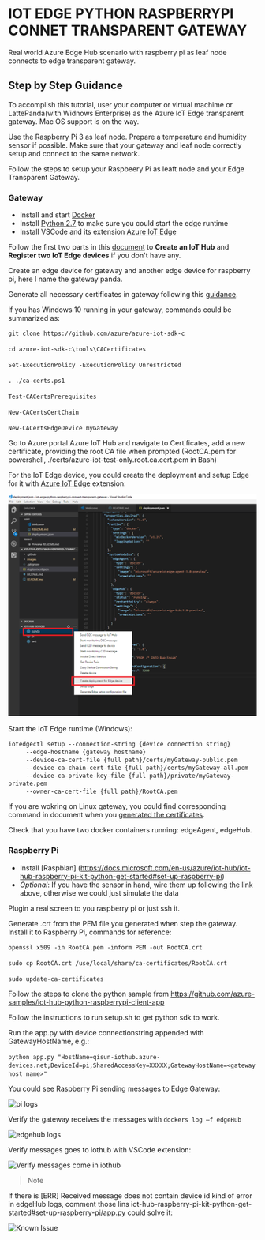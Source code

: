 # IOT EDGE PYTHON RASPBERRYPI CONNET TRANSPARENT GATEWAY

Real world Azure Edge Hub scenario with raspberry pi as leaf node connects to edge transparent gateway.

## Step by Step Guidance

To accomplish this tutorial, user your computer or virtual machime or LattePanda(with Widnows Enterprise) as the Azure IoT Edge transparent gateway.
Mac OS support is on the way.

Use the Raspberry Pi 3 as leaf node. Prepare a temperature and humidity sensor if possible.
Make sure that your gateway and leaf node correctly setup and connect to the same network.

Follow the steps to setup your Raspbeery Pi as leaft node and your Edge Transparent Gateway.

### Gateway

- Install and start [Docker](https://www.docker.com/)
- Install [Python 2.7](https://www.python.org/downloads/) to make sure you could start the edge runtime
- Install VSCode and its extension [Azure IoT Edge](https://marketplace.visualstudio.com/items?itemName=vsciot-vscode.azure-iot-edge)

Follow the first two parts in this [document](https://docs.microsoft.com/en-us/azure/iot-edge/tutorial-simulate-device-windows) to **Create an IoT Hub** and **Register two IoT Edge devices** if you don't have any.

Create an edge device for gateway and another edge device for raspberry pi, here I name the gateway panda.

Generate all necessary certificates in gateway following this [guidance](https://docs.microsoft.com/en-us/azure/iot-edge/how-to-create-transparent-gateway).

If you has Windows 10 running in your gateway, commands could be summarized as:

```
git clone https://github.com/azure/azure-iot-sdk-c 
 
cd azure-iot-sdk-c\tools\CACertificates

Set-ExecutionPolicy -ExecutionPolicy Unrestricted

. ./ca-certs.ps1 
 
Test-CACertsPrerequisites 
 
New-CACertsCertChain 
 
New-CACertsEdgeDevice myGateway
```

Go to Azure portal Azure IoT Hub and navigate to Certificates, add a new certificate, providing the root CA file when prompted (RootCA.pem  for powershell, ./certs/azure-iot-test-only.root.ca.cert.pem in Bash) 

For the IoT Edge device, you could create the deployment and setup Edge for it with [Azure IoT Edge](https://marketplace.visualstudio.com/items?itemName=vsciot-vscode.azure-iot-edge) extension:

![Azure IoT Edge Extension](./images/deploy.png)

Start the IoT Edge runtime (Windows):
```
iotedgectl setup --connection-string {device connection string}
     --edge-hostname {gateway hostname}
     --device-ca-cert-file {full path}/certs/myGateway-public.pem
     --device-ca-chain-cert-file {full path}/certs/myGateway-all.pem
     --device-ca-private-key-file {full path}/private/myGateway-private.pem
     --owner-ca-cert-file {full path}/RootCA.pem
```
If you are wokring on Linux gateway, you could find corresponding command in document when you [generated the certificates](https://docs.microsoft.com/en-us/azure/iot-edge/how-to-create-transparent-gateway).

Check that you have two docker containers running: edgeAgent, edgeHub.

### Raspberry Pi
- Install [Raspbian] (https://docs.microsoft.com/en-us/azure/iot-hub/iot-hub-raspberry-pi-kit-python-get-started#set-up-raspberry-pi)
- *Optional*: If you have the sensor in hand, wire them up following the link above, otherwise we could just simulate the data

Plugin a real screen to you raspberry pi or just ssh it.

Generate .crt from the PEM file you generated when step the gateway. Install it to Raspberry Pi, commands for reference:
```
openssl x509 -in RootCA.pem -inform PEM -out RootCA.crt 
 
sudo cp RootCA.crt /use/local/share/ca-certificates/RootCA.crt 
 
sudo update-ca-certificates 
```

Follow the steps to clone the python sample from https://github.com/azure-samples/iot-hub-python-raspberrypi-client-app 

Follow the instructions to run setup.sh to get python sdk to work.
 
Run the app.py with device connectionstring appended with GatewayHostName, e.g.:

```python app.py "HostName=qisun-iothub.azure-devices.net;DeviceId=pi;SharedAccessKey=XXXXX;GatewayHostName=<gateway host name>"```

You could see Raspberry Pi sending messages to Edge Gateway:

![pi logs](./images/pi.png)

Verify the gateway receives the messages with ```dockers log –f edgeHub```

![edgehub logs](./images/edgehublogs.png)

Verify messages goes to iothub with VSCode extension:

![Verify messages come in iothub](./images/verify.png)

>Note

If there is [ERR] Received message does not contain device id kind of error in edgeHub logs, comment those lins iot-hub-raspberry-pi-kit-python-get-started#set-up-raspberry-pi/app.py could solve it:

![Known Issue](./images/knownissue.png)



